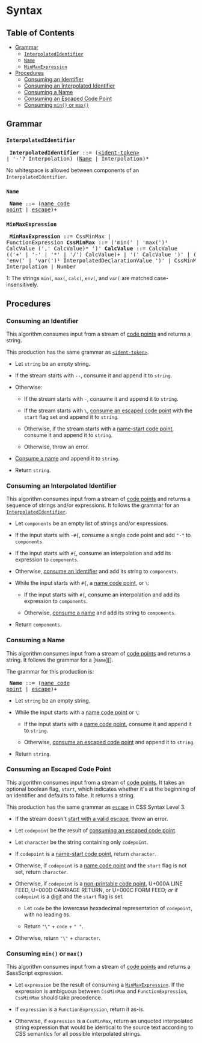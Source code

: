 # Syntax

## Table of Contents

* [Grammar](#grammar)
  * [`InterpolatedIdentifier`](#interpolatedidentifier)
  * [`Name`](#name)
  * [`MinMaxExpression`](#minmaxexpression)
* [Procedures](#procedures)
  * [Consuming an Identifier](#consuming-an-identifier)
  * [Consuming an Interpolated Identifier](#consuming-an-interpolated-identifier)
  * [Consuming a Name](#consuming-a-name)
  * [Consuming an Escaped Code Point](#consuming-an-escaped-code-point)
  * [Consuming `min()` or `max()`](#consuming-min-or-max)

## Grammar

### `InterpolatedIdentifier`

<x><pre>
**InterpolatedIdentifier** ::= ([\<ident-token>][] | '-'? Interpolation) ([Name][] | Interpolation)*
</pre></x>

[\<ident-token>]: https://drafts.csswg.org/css-syntax-3/#ident-token-diagram
[Name]: #name

No whitespace is allowed between components of an `InterpolatedIdentifier`.

### `Name`

<x><pre>
**Name** ::= ([name code point][] | [escape][])+
</pre></x>

[name-start code point]: https://drafts.csswg.org/css-syntax-3/#name-start-code-point
[escape]: https://drafts.csswg.org/css-syntax-3/#escape-diagram

### `MinMaxExpression`

<x><pre>
**MinMaxExpression** ::= CssMinMax | FunctionExpression
**CssMinMax**        ::= ('min(' | 'max(')¹ CalcValue (',' CalcValue)* ')'
**CalcValue**        ::= CalcValue (('+' | '-' | '*' | '/') CalcValue)+
&#32;                  | '(' CalcValue ')'
&#32;                  | ('calc(' | 'env(' | 'var(')¹ InterpolatedDeclarationValue ')'
&#32;                  | CssMinMax
&#32;                  | Interpolation
&#32;                  | Number
</pre></x>

1: The strings `min(`, `max(`, `calc(`, `env(`, and `var(` are matched
   case-insensitively.

## Procedures

### Consuming an Identifier

This algorithm consumes input from a stream of [code points][] and returns a
string.

[code points]: https://infra.spec.whatwg.org/#code-point

This production has the same grammar as [`<ident-token>`][].

[`<ident-token>`]: https://drafts.csswg.org/css-syntax-3/#ident-token-diagram

* Let `string` be an empty string.

* If the stream starts with `--`, consume it and append it to `string`.

* Otherwise:

  * If the stream starts with `-`, consume it and append it to `string`.

  * If the stream starts with `\`, [consume an escaped code point][] with the
    `start` flag set and append it to `string`.

    [consume an escaped code point]: #consuming-an-escaped-code-point

  * Otherwise, if the stream starts with a [name-start code point][], consume it
    and append it to `string`.

    [name-start code point]: https://drafts.csswg.org/css-syntax-3/#name-start-code-point

  * Otherwise, throw an error.

* [Consume a name](#consuming-a-name) and append it to `string`.

* Return `string`.

### Consuming an Interpolated Identifier

This algorithm consumes input from a stream of [code points][] and returns a
sequence of strings and/or expressions. It follows the grammar for an
[`InterpolatedIdentifier`][].

[code points]: https://infra.spec.whatwg.org/#code-point
[`InterpolatedIdentifier`]: #interpolatedidentifier

* Let `components` be an empty list of strings and/or expressions.

* If the input starts with `-#{`, consume a single code point and add `"-"` to
  `components`.

* If the input starts with `#{`, consume an interpolation and add
  its expression to `components`.

* Otherwise, [consume an identifier](#consuming-an-identifier) and add its string
  to `components`.

* While the input starts with `#{`, a [name code point][], or `\`:

  [name code point]: https://drafts.csswg.org/css-syntax-3/#name-code-point

  * If the input starts with `#{`, consume an interpolation and add
    its expression to `components`.

  * Otherwise, [consume a name](#consuming-a-name) and add its string to
    `components`.

* Return `components`.

### Consuming a Name

This algorithm consumes input from a stream of [code points][] and returns a
string. It follows the grammar for a [`Name`][].

The grammar for this production is:

<x><pre>
**Name** ::= ([name code point][] | [escape][])+
</pre></x>

* Let `string` be an empty string.

* While the input starts with a [name code point][] or `\`:

  * If the input starts with a [name code point][], consume it and append it to
    `string`.

  * Otherwise, [consume an escaped code point][] and append it to `string`.

* Return `string`.

### Consuming an Escaped Code Point

This algorithm consumes input from a stream of [code points][]. It takes an
optional boolean flag, `start`, which indicates whether it's at the beginning of
an identifier and defaults to false. It returns a string.

This production has the same grammar as [`escape`][escape] in CSS Syntax Level 3.

* If the stream doesn't [start with a valid escape][], throw an error.

  [start with a valid escape]: https://drafts.csswg.org/css-syntax-3/#starts-with-a-valid-escape

* Let `codepoint` be the result of [consuming an escaped code point][].

  [consuming an escaped code point]: https://drafts.csswg.org/css-syntax-3/#consume-escaped-code-point

* Let `character` be the string containing only `codepoint`.

* If `codepoint` is a [name-start code point][], return `character`.

* Otherwise, if `codepoint` is a [name code point][] and the `start` flag is
  not set, return `character`.

* Otherwise, if `codepoint` is a [non-printable code point][], U+000A LINE FEED,
  U+000D CARRIAGE RETURN, or U+000C FORM FEED; *or* if `codepoint` is a
  [digit][] and the `start` flag is set:

  [non-printable code point]: https://drafts.csswg.org/css-syntax-3/#non-printable-code-point
  [digit]: https://drafts.csswg.org/css-syntax-3/#digit

    * Let `code` be the lowercase hexadecimal representation of `codepoint`,
      with no leading `0`s.

    * Return `"\"` + `code` + `" "`.

* Otherwise, return `"\"` + `character`.

### Consuming `min()` or `max()`

This algorithm consumes input from a stream of [code points][] and returns a
SassScript expression.

* Let `expression` be the result of consuming a [`MinMaxExpression`][]. If the
  expression is ambiguous between `CssMinMax` and `FunctionExpression`,
  `CssMinMax` should take precedence.

  [`MinMaxExpression`]: #minmaxexpression

* If `expression` is a `FunctionExpression`, return it as-is.

* Otherwise, if `expression` is a `CssMinMax`, return an unquoted interpolated
  string expression that would be identical to the source text according to CSS
  semantics for all possible interpolated strings.
